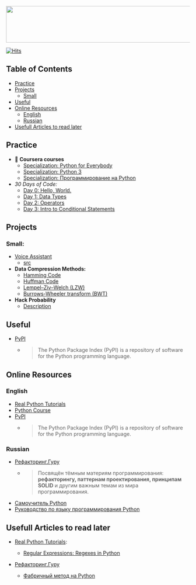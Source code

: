 <img src="https://raw.githubusercontent.com/ElizaLo/Practice-Python/master/_Banner_Python.png" width="900" height="100">

[![Hits](https://hits.seeyoufarm.com/api/count/incr/badge.svg?url=https%3A%2F%2Fgithub.com%2FElizaLo%2FPractice-Python&count_bg=%23056DE3&title_bg=%23B5B5BC&icon=python.svg&icon_color=%23E7E7E7&title=Repository+Views&edge_flat=false)](https://hits.seeyoufarm.com)

## Table of Contents

- [Practice](https://github.com/ElizaLo/Practice-Python/blob/master/README.md#practice)
- [Projects](https://github.com/ElizaLo/Practice-Python/blob/master/README.md#projects)
   - [Small](https://github.com/ElizaLo/Practice-Python/blob/master/README.md#small)
- [Useful](https://github.com/ElizaLo/Practice-Python/blob/master/README.md#useful)
- [Online Resources](https://github.com/ElizaLo/Practice-Python/blob/master/README.md#online-resources)
   - [English](https://github.com/ElizaLo/Practice-Python/blob/master/README.md#english)
   - [Russian](https://github.com/ElizaLo/Practice-Python/blob/master/README.md#russian)
- [Usefull Articles to read later](https://github.com/ElizaLo/Practice-Python/blob/master/README.md#usefull-articles-to-read-later)

## Practice 

- 🔹 **Coursera courses**
   - [Specialization: Python for Everybody](https://github.com/ElizaLo/Practice-Python/tree/master/Python%20for%20Everybody)
   - [Specialization: Python 3](https://github.com/ElizaLo/Practice-Python/tree/master/Python%203%20Programming)
   - [Specialization: Программирование на Python](https://github.com/ElizaLo/Practice-Python/tree/master/Programming%20on%20Python%20Course)
- **30 Days of Code*:*
   - [Day 0: Hello, World.](https://www.hackerrank.com/challenges/30-hello-world/problem)
   - [Day 1: Data Types](https://www.hackerrank.com/challenges/30-data-types/problem)
   - [Day 2: Operators](https://www.hackerrank.com/challenges/30-operators/problem)
   - [Day 3: Intro to Conditional Statements](https://www.hackerrank.com/challenges/30-conditional-statements/problem)

## Projects

### Small:
- [Voice Assistant](https://github.com/ElizaLo/Practice-Python/tree/master/Voice%20Assistant)
   - [src](https://github.com/ElizaLo/Practice-Python/blob/master/Voice%20Assistant/src/main.py)
- **Data Compression Methods:**
   - [Hamming Code](https://github.com/ElizaLo/Practice-Python/blob/master/Data%20Compression%20Methods/Hamming%20Code/Hamming_code.ipynb)
   - [Huffman Code](https://github.com/ElizaLo/Practice-Python/blob/master/Data%20Compression%20Methods/Huffman%20Code/Huffman_code.ipynb)
   - [Lempel–Ziv–Welch (LZW)](https://github.com/ElizaLo/Practice-Python/blob/master/Data%20Compression%20Methods/Lempel–Ziv–Welch%20(LZW)%20algorithm/LZW.ipynb)
   - [Burrows-Wheeler transform (BWT)](https://github.com/ElizaLo/Practice-Python/blob/master/Data%20Compression%20Methods/Burrows–Wheeler%20transform/BWT.ipynb)
- **Hack Probability**
   - [Description](https://github.com/ElizaLo/Practice/blob/master/Hack%20Probability/Lab3.pdf)
  
## Useful
   
- [PyPI](https://pypi.org)
   - > The Python Package Index (PyPI) is a repository of software for the Python programming language.


## Online Resources

### English

- [Real Python Tutorials](https://realpython.com)
- [Python Course](https://www.python-course.eu/index.php)
- [PyPI](https://pypi.org)
   - > The Python Package Index (PyPI) is a repository of software for the Python programming language.
   
### Russian 

   - [Рефакторинг.Гуру](https://refactoring.guru/ru)
      - > Посвящён тёмным материям программирования: **рефакторингу, паттернам проектирования, принципам SOLID** и другим важным темам из мира программирования.
   - [Самоучитель Python](https://pythonworld.ru/samouchitel-python)
   - [Руководство по языку программирования Python](https://metanit.com/python/tutorial/)


## Usefull Articles to read later

- [Real Python Tutorials](https://realpython.com):
   - [Regular Expressions: Regexes in Python](https://realpython.com/regex-python/)
   
- [Рефакторинг.Гуру](https://refactoring.guru/ru)
   - [Фабричный метод на Python](https://refactoring.guru/ru/design-patterns/factory-method/python/example)
